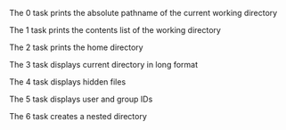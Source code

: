 The 0 task prints the absolute pathname of the current working directory

The 1 task prints the contents list of the working directory

The 2 task prints the home directory

The 3 task displays current directory in long format

The 4 task displays hidden files

The 5 task displays user and group IDs

The 6 task creates a nested directory
